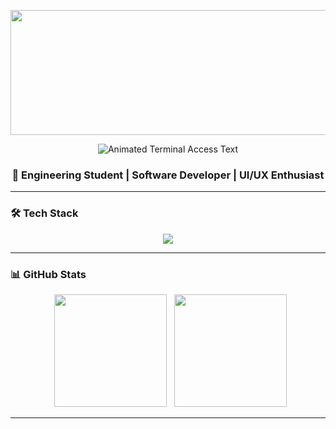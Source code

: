 <p align="center">
  <img src="https://media.giphy.com/media/ZVik7pBtu9dNS/giphy.gif" width="800" height="200" />
</p>

<p align="center">
    <img src="https://readme-typing-svg.herokuapp.com?font=Fira+Code&size=34&duration=2500&pause=1000&color=39FF14&center=true&vCenter=true&width=750&lines=Access+Granted...;Keith+Fernandes+is+Developing&loop=false&repeat=false" alt="Animated Terminal Access Text"/>
</p>

<h3 align="center">🚀 Engineering Student | Software Developer | UI/UX Enthusiast</h3>


---

### 🛠️ Tech Stack  
<p align="center">
<img src="https://skillicons.dev/icons?i=html,css,js,ts,react,nextjs,nodejs,java,python,c,cpp,mysql,mongodb,firebase,git,figma,docker,aws,unity" />
</p>

---

### 📊 GitHub Stats  
<p align="center">
  <img src="https://github-readme-stats.vercel.app/api?username=keithfernz30&show_icons=true&theme=radical" height="180em"/>
  <img src="https://github-readme-stats.vercel.app/api/top-langs?username=keithfernz30&layout=compact&langs_count=6&theme=radical" height="180em"/>
</p>





---



